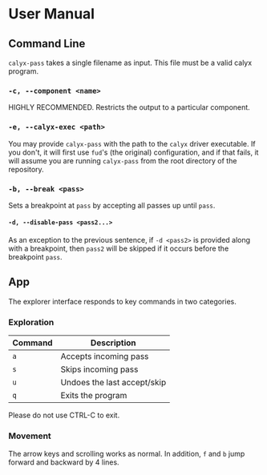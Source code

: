 # User Manual

## Command Line

`calyx-pass` takes a single filename as input.
This file must be a valid calyx program.

### `-c, --component <name>`

HIGHLY RECOMMENDED.
Restricts the output to a particular component.

### `-e, --calyx-exec <path>`

You may provide `calyx-pass` with the path to the `calyx` driver executable.
If you don't, it will first use `fud`'s (the original) configuration, and if that fails, it will assume you are running `calyx-pass` from the root directory of the repository.

### `-b, --break <pass>`

Sets a breakpoint at `pass` by accepting all passes up until `pass`.

#### `-d, --disable-pass <pass2...>`

As an exception to the previous sentence, if `-d <pass2>` is provided along with a breakpoint, then `pass2` will be skipped if it occurs before the breakpoint `pass`.

## App

The explorer interface responds to key commands in two categories.

### Exploration

| Command | Description |
| --- | ----------- |
| `a` | Accepts incoming pass |
| `s` | Skips incoming pass |
| `u` | Undoes the last accept/skip |
| `q` | Exits the program |

Please do not use CTRL-C to exit.

### Movement

The arrow keys and scrolling works as normal.
In addition, `f` and `b` jump forward and backward by 4 lines.
